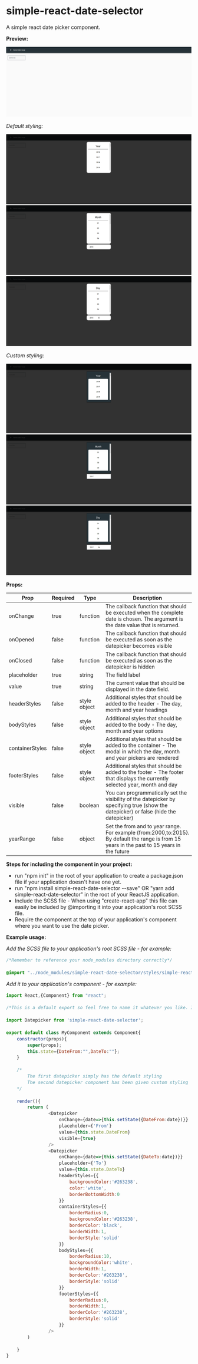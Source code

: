 # simple-react-date-selector

A simple react date picker component.

**Preview:**

![selection](screenshots/selected.png)

*Default styling:*

![year](screenshots/normal/year.png)
![month](screenshots/normal/month.png)
![day](screenshots/normal/day.png)

*Custom styling:*

![year](screenshots/custom/year.png)
![month](screenshots/custom/month.png)
![day](screenshots/custom/day.png)

**Props:**

|Prop|Required|Type|Description|
|---------|---------|---------|---------|
|onChange|true|function|The callback function that should be executed when the complete date is chosen. The argument is the date value that is returned.|
|onOpened|false|function|The callback function that should be executed as soon as the datepicker becomes visible|
|onClosed|false|function|The callback function that should be executed as soon as the datepicker is hidden|
|placeholder|true|string|The field label|
|value|true|string|The current value that should be displayed in the date field.|
|headerStyles|false|style object|Additional styles that should be added to the header - The day, month and year headings|
|bodyStyles|false|style object|Additional styles that should be added to the body -  The day, month and year options|
|containerStyles|false|style object|Additional styles that should be added to the container - The modal in which the day, month and year pickers are rendered|
|footerStyles|false|style object|Additional styles that should be added to the footer - The footer that displays the currently selected year, month and day|
|visible|false|boolean|You can programmatically set the visibility of the datepicker by specifying true (show the datepicker) or false (hide the datepicker)|
|yearRange|false|object|Set the from and to year range. For example {from:2000,to:2015}. By default the range is from 15 years in the past to 15 years in the future|

**Steps for including the component in your project:**

- run "npm init" in the root of your application to create a package.json file if your application doesn't have one yet.
- run "npm install simple-react-date-selector --save" OR "yarn add simple-react-date-selector" in the root of your ReactJS application.
- Include the SCSS file - When using "create-react-app" this file can easily be included by @importing it into your application's root SCSS file.
- Require the component at the top of your application's component where you want to use the date picker.

**Example usage:**

*Add the SCSS file to your application's root SCSS file - for example:*

```css
/*Remember to reference your node_modules directory correctly*/

@import "../node_modules/simple-react-date-selector/styles/simple-react-date-selector";
```

*Add it to your application's component - for example:*

```javascript
import React,{Component} from "react";

/*This is a default export so feel free to name it whatever you like. It doesn't have to be Datepicker */

import Datepicker from 'simple-react-date-selector';

export default class MyComponent extends Component{
    constructor(props){
        super(props);
        this.state={DateFrom:"",DateTo:""};
    }

    /*
        The first datepicker simply has the default styling
        The second datepicker component has been given custom styling
    */

    render(){
        return (
                <Datepicker  
                    onChange={date=>{this.setState({DateFrom:date})}}
                    placeholder={'From'}
                    value={this.state.DateFrom}
                    visible={true}
                />
                <Datepicker  
                    onChange={date=>{this.setState({DateTo:date})}}
                    placeholder={'To'}
                    value={this.state.DateTo}
                    headerStyles={{
                        backgroundColor:'#263238',
                        color:'white',
                        borderBottomWidth:0
                    }}
                    containerStyles={{
                        borderRadius:0,
                        backgroundColor:'#263238',
                        borderColor:'black',
                        borderWidth:1,
                        borderStyle:'solid'
                    }}
                    bodyStyles={{
                        borderRadius:10,
                        backgroundColor:'white',
                        borderWidth:1,
                        borderColor:'#263238',
                        borderStyle:'solid'
                    }}
                    footerStyles={{
                        borderRadius:0,
                        borderWidth:1,
                        borderColor:'#263238',
                        borderStyle:'solid'
                    }}
                />
        )

    }
}
```